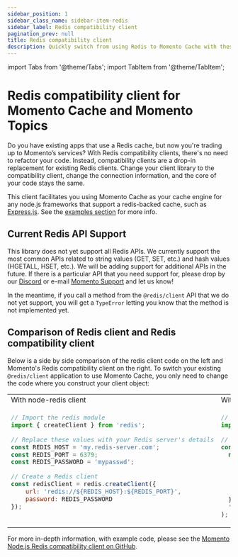 ```yaml
---
sidebar_position: 1
sidebar_class_name: sidebar-item-redis
sidebar_label: Redis compatibility client
pagination_prev: null
title: Redis compatibility client
description: Quickly switch from using Redis to Momento Cache with these drop in replacement client libraries
---
```


import Tabs from '@theme/Tabs';
import TabItem from '@theme/TabItem';

# Redis compatibility client for Momento Cache and Momento Topics
Do you have existing apps that use a Redis cache, but now you're trading up to Momento’s services? With Redis compatibility clients, there's no need to refactor your code. Instead, compatibility clients are a drop-in replacement for existing Redis clients. Change your client library to the compatibility client, change the connection information, and the core of your code stays the same.

This client facilitates you using Momento Cache as your cache engine for any node.js frameworks that support a redis-backed cache, such as [Express.js](https://github.com/expressjs/express). See the [examples section](https://github.com/momentohq/momento-node-redis-client#examples) for more info.

## Current Redis API Support
This library does not yet support all Redis APIs. We currently support the most common APIs related to string values (GET, SET, etc.) and hash values (HGETALL, HSET, etc.). We will be adding support for additional APIs in the future. If there is a particular API that you need support for, please drop by our [Discord](https://discord.com/invite/3HkAKjUZGq) or e-mail [Momento Support](mailto:support@momentohq.com) and let us know!

In the meantime, if you call a method from the `@redis/client` API that we do not yet support, you will get a `TypeError` letting you know that the method is not implemented yet.

## Comparison of Redis client and Redis compatibility client

Below is a side by side comparison of the redis client code on the left and Momento's Redis compatibility client on the right. To switch your existing `@redis/client` application to use Momento Cache, you only need to change the code where you construct your client object:
<Tabs>
  <TabItem value="nodejs" label="Node.js" default>

<table>
<tr>
  <td width="50%">With node-redis client</td>
  <td width="50%">With Momento's Redis compatibility client</td>
</tr>
<tr>
  <td width="50%" valign="top">

```javascript
// Import the redis module
import { createClient } from 'redis';

// Replace these values with your Redis server's details
const REDIS_HOST = 'my.redis-server.com';
const REDIS_PORT = 6379;
const REDIS_PASSWORD = 'mypasswd';

// Create a Redis client
const redisClient = redis.createClient({
    url: 'redis://${REDIS_HOST}:${REDIS_PORT}',
    password: REDIS_PASSWORD
});

```

</td>
<td width="50%">

```javascript
// Import the Momento redis compatibility client.
import {createClient, momento} from '@gomomento-poc/node-redis-client';

// Initialize Momento's client.
const redisClient = createClient(
  new momento.CacheClient({
    configuration: momento.Configurations.Laptop.v1(),
    credentialProvider: momento.CredentialProvider.fromEnvironmentVariable({
      environmentVariableName: 'MOMENTO_API_TOKEN',
    }),
    defaultTtlSeconds: 60,
  }),
  'cache_name'
);

```

  </td>
</tr>
</table>

For more in-depth information, with example code, please see the [Momento Node.js Redis compatibility client on GitHub](https://github.com/momentohq/momento-node-redis-client#momento-nodejs-redis-client).
  </TabItem>
</Tabs>